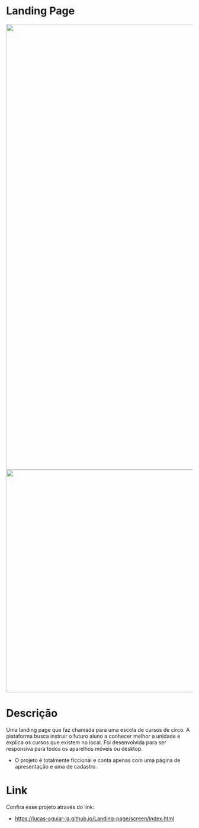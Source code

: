 # Landing Page

<img width = "1200px" src="https://github.com/Lucas-Aguiar-La/Landing-page/assets/108820269/784871f0-09e7-47c8-a084-e19a6d4d79cb">

<img width = "600px" src="https://github.com/Lucas-Aguiar-La/Landing-page/assets/108820269/6e976c03-2129-4ac5-ad5e-7ac4d4970c0a">

# Descrição

Uma landing page que faz chamada para uma escola de cursos de circo. A plataforma busca instruir o futuro aluno a conhecer melhor a unidade e explica os cursos que existem no local. Foi desenvolvida para ser responsiva para todos os aparelhos móveis ou desktop.

- O projeto é totalmente ficcional e conta apenas com uma página de apresentação e uma de cadastro.

# Link

Confira esse projeto através do link:

- https://lucas-aguiar-la.github.io/Landing-page/screen/index.html
